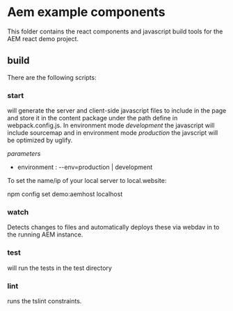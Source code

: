 # Aem example components

This folder contains the react components and javascript build tools for the AEM react demo project.

## build

There are the following scripts:

### start

will generate the server and client-side javascript files to include in the page and store it in the content package
under the path define in webpack.config.js. In environment mode _development_ the javascript will include sourcemap and in environment 
mode _production_ the javscript will
 be optimized by uglify.

*parameters*

- environment : --env=production | development 


To set the name/ip of your local server to local.website:

npm config set demo:aemhost localhost


### watch

Detects changes to files and automatically deploys these via webdav in to the running AEM instance.



### test

will run the tests in the test directory

### lint 

runs the tslint constraints.

